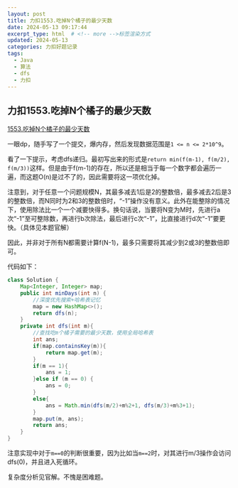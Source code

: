 ```yaml
---
layout: post
title: 力扣1553.吃掉N个橘子的最少天数
date: 2024-05-13 09:17:44
excerpt_type: html  # <!-- more -->标签渲染方式
updated: 2024-05-13
categories: 力扣好题记录
tags:
  - Java
  - 算法
  - dfs
  - 力扣
---
```


## 力扣1553.吃掉N个橘子的最少天数

[1553.吃掉N个橘子的最少天数](https://leetcode.cn/problems/minimum-number-of-days-to-eat-n-oranges/?envType=daily-question&envId=2024-05-12)

一眼dp，随手写了一个提交，爆内存，然后发现数据范围是`1 <= n <= 2*10^9`。

<!-- more -->

看了一下提示，考虑dfs递归。最初写出来的形式是`return min(f(m-1), f(m/2), f(m/3))`这样。但是由于f(m-1)的存在，所以还是相当于每一个数字都会遍历一遍，而这题O(n)是过不了的，因此需要将这一项优化掉。

注意到，对于任意一个问题规模N，其最多减去1后是2的整数倍，最多减去2后是3的整数倍，而N同时为2和3的整数倍时，“-1”操作没有意义。此外在能整除的情况下，使用除法比一个一个减要快得多。换句话说，当要将N变为M时，先进行a次“-1”至可整除数，再进行b次除法，最后进行c次“-1”，比直接进行d次“-1”要更快。（具体见本题官解）

因此，并非对于所有N都需要计算f(N-1)，最多只需要将其减少到2或3的整数倍即可。

代码如下：

```java
class Solution {
    Map<Integer, Integer> map;
    public int minDays(int n) {
        //深度优先搜索+哈希表记忆
        map = new HashMap<>();
        return dfs(n);
    }
    private int dfs(int m){
        //查找吃m个橘子需要的最少天数，使用全局哈希表
        int ans;
        if(map.containsKey(m)){
            return map.get(m);
        }
        if(m == 1){
            ans = 1;
        }else if (m == 0) {
            ans = 0;
        } 
        else{
            ans = Math.min(dfs(m/2)+m%2+1, dfs(m/3)+m%3+1);
        }
        map.put(m, ans);
        return ans;
    }
}
```

注意实现中对于`m==0`的判断很重要，因为比如当`m==2`时，对其进行m/3操作会访问dfs(0)，并且进入死循环。

复杂度分析见官解。不愧是困难题。
